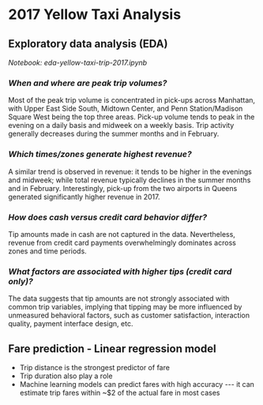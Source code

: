 # 2017 Yellow Taxi Analysis

## Exploratory data analysis (EDA)

*Notebook: eda-yellow-taxi-trip-2017.ipynb*

### *When and where are peak trip volumes?*
Most of the peak trip volume is concentrated in pick-ups across Manhattan, with Upper East Side South, Midtown Center, and Penn Station/Madison Square West being the top three areas. Pick-up volume tends to peak in the evening on a daily basis and midweek on a weekly basis. Trip activity generally decreases during the summer months and in February.

### *Which times/zones generate highest revenue?*
A similar trend is observed in revenue: it tends to be higher in the evenings and midweek; while total revenue typically declines in the summer months and in February. Interestingly, pick-up from the two airports in Queens generated significantly higher revenue in 2017.

### *How does cash versus credit card behavior differ?*
Tip amounts made in cash are not captured in the data. Nevertheless, revenue from credit card payments overwhelmingly dominates across zones and time periods.

### *What factors are associated with higher tips (credit card only)?*
The data suggests that tip amounts are not strongly associated with common trip variables, implying that tipping may be more influenced by unmeasured behavioral factors, such as customer satisfaction, interaction quality, payment interface design, etc.

## Fare prediction - Linear regression model
- Trip distance is the strongest predictor of fare
- Trip duration also play a role
- Machine learning models can predict fares with high accuracy --- it can estimate trip fares within ~$2 of the actual fare in most cases


